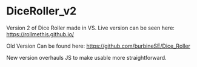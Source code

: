# DiceRoller_v2
Version 2 of Dice Roller made in VS. Live version can be seen here: https://rollmethis.github.io/

Old Version Can be found here: https://github.com/burbineSE/Dice_Roller

New version overhauls JS to make usable more straightforward. 

